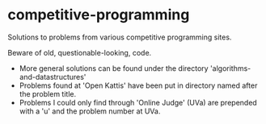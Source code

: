 # competitive-programming

Solutions to problems from various competitive programming sites.

Beware of old, questionable-looking, code.

* More general solutions can be found under the directory 'algorithms-and-datastructures'
* Problems found at 'Open Kattis' have been put in directory named after the problem title.
* Problems I could only find through 'Online Judge' (UVa) are prepended with a 'u' and the problem number at UVa.
